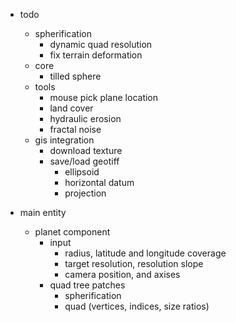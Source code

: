 - todo
  - spherification
    - dynamic quad resolution
    - fix terrain deformation
  - core
    - tilled sphere
  - tools
    - mouse pick plane location
    - land cover
    - hydraulic erosion
    - fractal noise
  - gis integration
    - download texture
    - save/load geotiff
      - ellipsoid
      - horizontal datum
      - projection

- main entity
  - planet component
    - input
      - radius, latitude and longitude coverage
      - target resolution, resolution slope
      - camera position, and axises
    - quad tree patches
      - spherification
      - quad (vertices, indices, size ratios)
